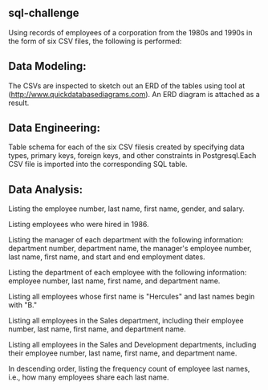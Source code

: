 ## sql-challenge
Using records of employees of a corporation from the 1980s and 1990s in the form of six CSV files, the following is performed:

## Data Modeling:
The CSVs are inspected to sketch out an ERD of the tables using tool at (http://www.quickdatabasediagrams.com). An ERD diagram is attached as a result.

## Data Engineering: 
Table schema for each of the six CSV filesis created by specifying data types, primary keys, foreign keys, and other constraints in Postgresql.Each CSV file is imported into the corresponding SQL table.

## Data Analysis: 
Listing the employee number, last name, first name, gender, and salary.

Listing employees who were hired in 1986.

Listing the manager of each department with the following information: department number, department name, the manager's employee number, last name, first name, and start and end employment dates.

Listing the department of each employee with the following information: employee number, last name, first name, and department name.

Listing all employees whose first name is "Hercules" and last names begin with "B."

Listing all employees in the Sales department, including their employee number, last name, first name, and department name.

Listing all employees in the Sales and Development departments, including their employee number, last name, first name, and department name.

In descending order, listing the frequency count of employee last names, i.e., how many employees share each last name.

